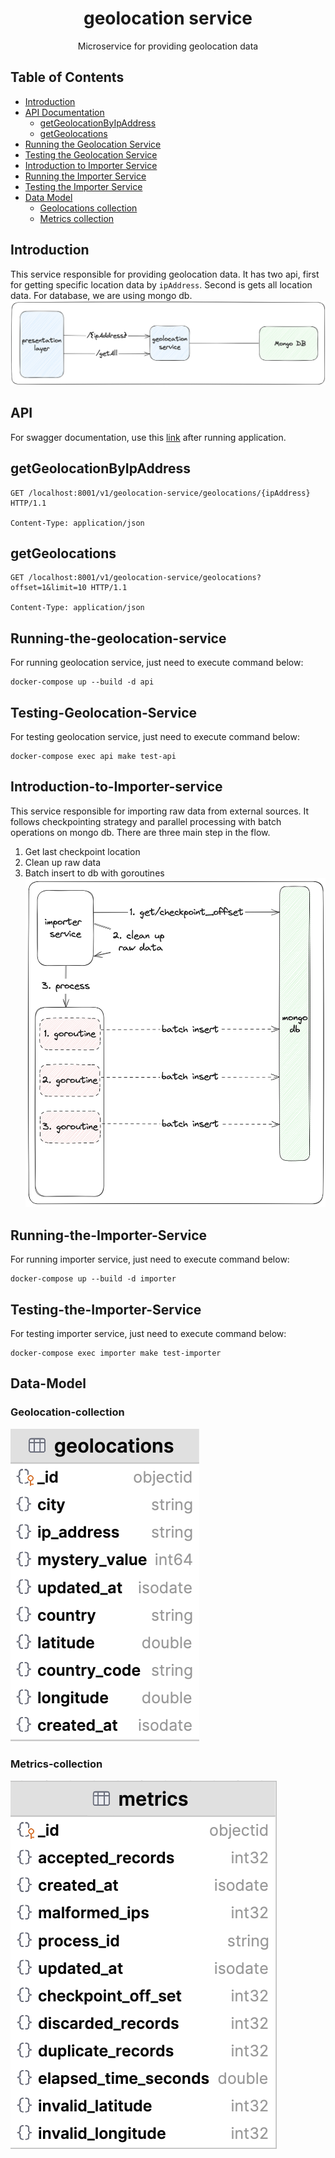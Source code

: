<h1 align="center"> geolocation service </h1>
<p align="center">  
 Microservice for providing geolocation data 
</p>

## Table of Contents

- [Introduction](#introduction)
- [API Documentation](#api)
    - [getGeolocationByIpAddress](#getgeolocationbyipaddress)
    - [getGeolocations](#getgeolocations)
- [Running the Geolocation Service](#running-the-geolocation-service)
- [Testing the Geolocation Service](#testing-the-geolocation-service)
- [Introduction to Importer Service](#introduction-to-importer-service)
- [Running the Importer Service](#running-the-importer-service)
- [Testing the Importer Service](#testing-the-importer-service)
- [Data Model](#Data-Model)
  - [Geolocations collection](#geolocation-collection)
  - [Metrics collection](#metrics-collection)

## Introduction
This service responsible for providing geolocation data. It has two api, first for getting 
specific location data by `ipAddress`. Second is gets all location data. For database, we are
using mongo db.
![geolocation-service](docs/diagram/geolocation-service.png)

## API
For swagger documentation, use this [link](http://localhost:8001/swagger/) after running application.

## getGeolocationByIpAddress

<a id="getGeolocationByIpAddress"></a>


```http
GET /localhost:8001/v1/geolocation-service/geolocations/{ipAddress} HTTP/1.1

Content-Type: application/json
```

## getGeolocations

<a id="getGeolocationByIpAddress"></a>


```http
GET /localhost:8001/v1/geolocation-service/geolocations?offset=1&limit=10 HTTP/1.1

Content-Type: application/json
```

## Running-the-geolocation-service
For running geolocation service, just need to execute command below:
```shell
docker-compose up --build -d api
```

## Testing-Geolocation-Service
For testing geolocation service, just need to execute command below:
```shell
docker-compose exec api make test-api
```

## Introduction-to-Importer-service
This service responsible for importing raw data from external sources. It follows 
checkpointing strategy and parallel processing with batch operations on mongo db.
There are three main step in the flow.
1. Get last checkpoint location
2. Clean up raw data
3. Batch insert to db with goroutines
![importer-service](docs/diagram/importer-service.png)

## Running-the-Importer-Service
For running importer service, just need to execute command below:
```shell
docker-compose up --build -d importer
```

## Testing-the-Importer-Service
For testing importer service, just need to execute command below:
```shell
docker-compose exec importer make test-importer
```

## Data-Model
### Geolocation-collection
![geolocations_collection](docs/db/geolocations_collection.png)
### Metrics-collection
![metrics_collection](docs/db/metrics_collection.png)

